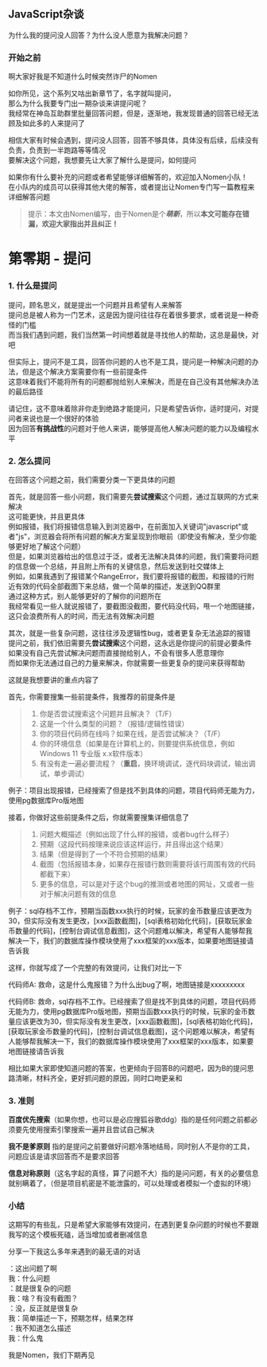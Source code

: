 ## JavaScript杂谈

为什么我的提问没人回答？为什么没人愿意为我解决问题？

### 开始之前

啊大家好我是不知道什么时候突然诈尸的Nomen

如你所见，这个系列又咕出新章节了，名字就叫提问，  
那么为什么我要专门出一期杂谈来讲提问呢？  
我经常在神岛互助群里批量回答问题，但是，逐渐地，我发现普通的回答已经无法顾及如此多的人来提问了

相信大家有时候会遇到，提问没人回答，回答不够具体，具体没有后续，后续没有负责，负责到一半跑路等等情况  
要解决这个问题，我想要先让大家了解什么是提问，如何提问

如果你有什么要补充的问题或者希望能够详细解答的，欢迎加入Nomen小队！  
在小队内的成员可以获得其他大佬的解答，或者提出让Nomen专门写一篇教程来详细解答问题  

> 提示：本文由Nomen编写，由于Nomen是个***萌新***，所以**本文可能存在错漏，欢迎大家指出并且纠正！**

# 第零期 - 提问

### 1. 什么是提问

提问，顾名思义，就是提出一个问题并且希望有人来解答  
提问总是被人称为一门艺术，这是因为提问往往存在着很多要求，或者说是一种奇怪的门槛  
而当我们遇到问题，我们当然第一时间想着就是寻找他人的帮助，这总是最快，对吧  

但实际上，提问不是工具，回答你问题的人也不是工具，提问是一种解决问题的办法，但是这个解决方案需要你有一些前提条件  
这意味着我们不能将所有的问题都抛给别人来解决，而是在自己没有其他解决办法的最后路径

请记住，这不意味着除非你走到绝路才能提问，只是希望告诉你，适时提问，对提问者来说也是一个很好的体验  
因为回答**有挑战性**的问题对于他人来讲，能够提高他人解决问题的能力以及编程水平

### 2. 怎么提问

在回答这个问题之前，我们需要分类一下更具体的问题

首先，就是回答一些小问题，我们需要先**尝试搜索**这个问题，通过互联网的方式来解决  
这可能更快，并且更具体  
例如报错，我们将报错信息输入到浏览器中，在前面加入关键词"javascript"或者"js"，浏览器会将所有问题的解决方案呈现到你眼前（即使没有解决，至少你能够更好地了解这个问题）  
但是，如果浏览器给出的信息过于泛，或者无法解决具体的问题，我们需要将问题的信息做一个总结，并且附上所有的关键信息，然后发送到社交媒体上  
例如，如果我遇到了报错某个RangeError，我们要将报错的截图，和报错的行附近有效的代码全部截图下来总结，做一个简单的描述，发送到QQ群里  
通过这种方式，别人能够更好的了解你的问题所在  
我经常看见一些人就说报错了，要截图没截图，要代码没代码，甩一个地图链接，这只会浪费所有人的时间，而无法有效解决问题

其次，就是一些复杂问题，这往往涉及逻辑性bug，或者更复杂无法追踪的报错  
提问之前，我们依旧需要先**尝试搜索**这个问题，这永远是你提问的前提必要条件  
如果没有自己先尝试解决问题而直接抛给别人，不会有很多人愿意理你  
而如果你无法通过自己的力量来解决，你就需要一些更复杂的提问来获得帮助  

这就是我想要讲的重点内容了

首先，你需要搜集一些前提条件，我推荐的前提条件是  
> 1. 你是否尝试搜索这个问题并且解决？（T/F）  
> 2. 这是一个什么类型的问题？（报错/逻辑性错误）  
> 3. 你的项目代码师在线吗？如果在线，是否尝试解决？（T/F）  
> 4. 你的环境信息（如果是在计算机上的，则要提供系统信息，例如Windows 11 专业版 x.x软件版本）  
> 5. 有没有走一遍必要流程？（**重启**，换环境调试，逐代码块调试，输出调试，单步调试）  

例子：项目出现报错，已经搜索了但是找不到具体的问题，项目代码师无能为力，使用pg数据库Pro版地图

接着，你做好这些前提条件之后，你就需要搜集详细信息了  
> 1. 问题大概描述（例如出现了什么样的报错，或者bug什么样子）  
> 2. 预期（这段代码按理来说应该这样运行，并且得出这个结果）  
> 3. 结果（但是得到了一个不符合预期的结果）  
> 4. 截图（包括报错本身，如果存在报错行数则需要将该行周围有效的代码都截下来）  
> 5. 更多的信息，可以是对于这个bug的推测或者地图的网址，又或者一些对于解决问题有效的信息

例子：sql存档不工作，预期当函数xxx执行的时候，玩家的金币数量应该更改为30，但实际没有发生更改，[xxx函数截图]，[sql表格初始化代码]，[获取玩家金币数量的代码]，[控制台调试信息截图]，这个问题难以解决，希望有人能够帮我解决一下，我们的数据库操作模块使用了xxx框架的xxx版本，如果要地图链接请告诉我

这样，你就写成了一个完整的有效提问，让我们对比一下

代码师A: 救命，这是什么鬼报错？为什么出bug了啊，地图链接是xxxxxxxxx

代码师B: 救命，sql存档不工作。已经搜索了但是找不到具体的问题，项目代码师无能为力，使用pg数据库Pro版地图，预期当函数xxx执行的时候，玩家的金币数量应该更改为30，但实际没有发生更改，[xxx函数截图]，[sql表格初始化代码]，[获取玩家金币数量的代码]，[控制台调试信息截图]，这个问题难以解决，希望有人能够帮我解决一下，我们的数据库操作模块使用了xxx框架的xxx版本，如果要地图链接请告诉我

相比如果大家即使知道问题的答案，也更倾向于回答B的问题吧，因为B的提问思路清晰，材料齐全，更好抓问题的原因，同时口吻更亲和  

### 3. 准则

**百度优先搜索**（如果你想，也可以是必应搜狐谷歌ddg）指的是任何问题之前都必须要先使用搜索引擎搜索一遍并且尝试自己解决

**我不是爹原则** 指的是提问之前要做好问题冷落地结局，同时别人不是你的工具，问题应该是请求回答而不是要求回答

**信息对称原则**（这名字起的真怪，算了问题不大）指的是问问题，有关的必要信息就别瞒着了，（但是项目机密是不能泄露的，可以处理或者模拟一个虚拟的环境）




### 小结

这期写的有些乱，只是希望大家能够有效提问，在遇到更复杂问题的时候也不要跟我写的这个模板死磕，适当增加或者删减信息

分享一下我这么多年来遇到的最无语的对话

：这出问题了啊  
我：什么问题  
：就是很复杂的问题  
我：啥？有没有截图？  
：没，反正就是很复杂  
我：简单描述一下，预期怎样，结果怎样  
：我不知道怎么描述  
我：什么鬼

我是Nomen，我们下期再见
